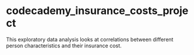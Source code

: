 # codecademy_insurance_costs_project
This exploratory data analysis looks at correlations between different person characteristics and their insurance cost.
